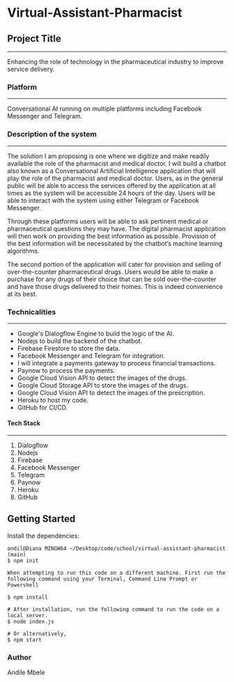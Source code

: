 # Virtual-Assistant-Pharmacist

## Project Title

---

Enhancing the role of technology in the pharmaceutical industry to improve service delivery.

### Platform

---

Conversational AI running on multiple platforms including Facebook Messenger and Telegram.

### Description of the system

---

The solution I am proposing is one where we digitize and make readily available the role of the pharmacist and medical doctor. I will build a chatbot also known as a Conversational Artificial Intelligence application that will play the role of the pharmacist and medical doctor. Users, as in the general public will be able to access the services offered by the application at all times as the system will be accessible 24 hours of the day. Users will be able to interact with the system using either Telegram or Facebook Messenger.

Through these platforms users will be able to ask pertinent medical or pharmaceutical questions they may have. The digital pharmacist application will then work on providing the best information as possible. Provision of the best information will be necessitated by the chatbot’s machine learning algorithms.

The second portion of the application will cater for provision and selling of over-the-counter pharmaceutical drugs. Users would be able to make a purchase for any drugs of their choice that can be sold over-the-counter and have those drugs delivered to their homes. This is indeed convenience at its best.

### Technicalities

---

- Google's Dialogflow Engine to build the logic of the AI.
- Nodejs to build the backend of the chatbot.
- Firebase Firestore to store the data.
- Facebook Messenger and Telegram for integration.
- I will integrate a payments gateway to process financial transactions.
- Paynow to process the payments.
- Google Cloud Vision API to detect the images of the drugs.
- Google Cloud Storage API to store the images of the drugs.
- Google Cloud Vision API to detect the images of the prescription.
- Heroku to host my code.
- GitHub for CI/CD.

#### Tech Stack

---

1. Dialogflow
2. Nodejs
3. Firebase
4. Facebook Messenger
5. Telegram
6. Paynow
7. Heroku
8. GitHub

## Getting Started

Install the dependencies:

```npm
andil@Diana MINGW64 ~/Desktop/code/school/virtual-assistant-pharmacist (main)
$ npm init

When attempting to run this code on a different machine. First run the following command using your Terminal, Command Line Prompt or Powershell

$ npm install

# After installation, run the following command to run the code on a local server.
$ node index.js

# Or alternatively,
$ npm start
```

### Author

Andile Mbele
